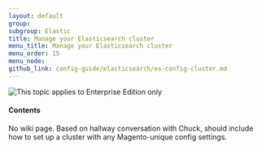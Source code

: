 ```yaml
---
layout: default
group: 
subgroup: Elastic
title: Manage your Elasticsearch cluster
menu_title: Manage your Elasticsearch cluster
menu_order: 15
menu_node: 
github_link: config-guide/elasticsearch/es-config-cluster.md
---
```


<img src="{{ site.baseurl }}common/images/ee-only_large.png" alt="This topic applies to Enterprise Edition only">


#### Contents

No wiki page. Based on hallway conversation with Chuck, should include how to set up a cluster with any Magento-unique config settings.